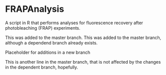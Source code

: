 # FRAPAnalysis
A script in R that performs analyses for fluorescence recovery after photobleaching (FRAP) experiments.

This was added to the master branch.
This was added to the master branch, although a dependend branch already exists.


<div>Placeholder for additions in a new branch</div>


This is another line in the master branch, that is not affected by the changes in the dependent branch, hopefully.
